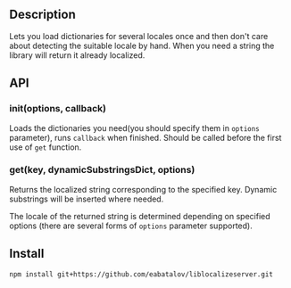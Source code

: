 ## Description

Lets you load dictionaries for several locales once and then don't care about detecting the suitable locale by hand. 
When you need a string the library will return it already localized.

## API
### init(options, callback)

Loads the dictionaries you need(you should specify them in `options` parameter), runs `callback` when finished. 
Should be called before the first use of `get` function.

### get(key, dynamicSubstringsDict, options)

Returns the localized string corresponding to the specified key. Dynamic substrings will be inserted where needed.

The locale of the returned string is determined depending on specified options
(there are several forms of `options` parameter supported).

## Install

`npm install git+https://github.com/eabatalov/liblocalizeserver.git`
